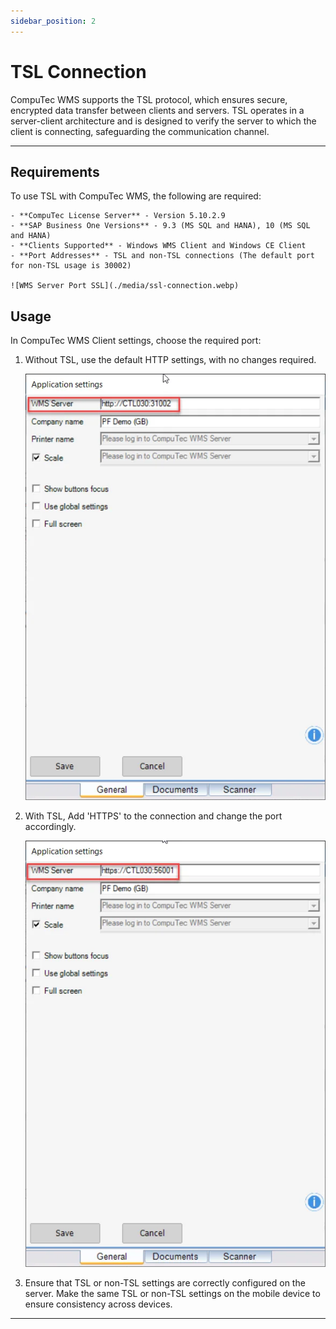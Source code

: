 ```yaml
---
sidebar_position: 2
---
```


# TSL Connection

CompuTec WMS supports the TSL protocol, which ensures secure, encrypted data transfer between clients and servers. TSL operates in a server-client architecture and is designed to verify the server to which the client is connecting, safeguarding the communication channel.

---

## Requirements

To use TSL with CompuTec WMS, the following are required:

    - **CompuTec License Server** - Version 5.10.2.9
    - **SAP Business One Versions** - 9.3 (MS SQL and HANA), 10 (MS SQL and HANA)
    - **Clients Supported** - Windows WMS Client and Windows CE Client
    - **Port Addresses** - TSL and non-TSL connections (The default port for non-TSL usage is 30002)

    ![WMS Server Port SSL](./media/ssl-connection.webp)

## Usage

In CompuTec WMS Client settings, choose the required port:

1. Without TSL, use the default HTTP settings, with no changes required.

    ![Server Choosing](./media/server-choosing.webp)
2. With TSL, Add 'HTTPS' to the connection and change the port accordingly.

    ![Server Choosing](./media/server-choosing-2.webp)
3. Ensure that TSL or non-TSL settings are correctly configured on the server. Make the same TSL or non-TSL settings on the mobile device to ensure consistency across devices.

---
